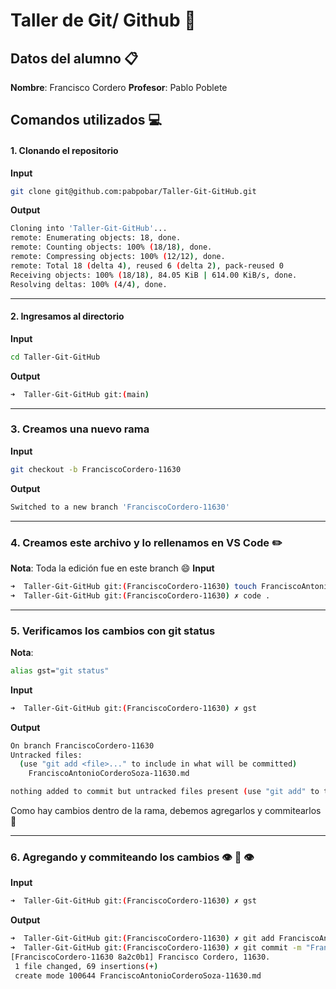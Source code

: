 # Taller de Git/ Github :rocket:
## Datos del alumno :clipboard:
**Nombre**: Francisco Cordero
**Profesor**: Pablo Poblete
## Comandos utilizados :computer:
#### 1. Clonando el repositorio 
**Input**
```bash
git clone git@github.com:pabpobar/Taller-Git-GitHub.git
```
**Output**
```bash
Cloning into 'Taller-Git-GitHub'...
remote: Enumerating objects: 18, done.
remote: Counting objects: 100% (18/18), done.
remote: Compressing objects: 100% (12/12), done.
remote: Total 18 (delta 4), reused 6 (delta 2), pack-reused 0
Receiving objects: 100% (18/18), 84.05 KiB | 614.00 KiB/s, done.
Resolving deltas: 100% (4/4), done.
```
- - -
#### 2. Ingresamos al directorio
**Input**
```bash
cd Taller-Git-GitHub 
```
**Output**
```bash
➜  Taller-Git-GitHub git:(main)
```
- - -
### 3. Creamos una nuevo rama
**Input**
```bash
git checkout -b FranciscoCordero-11630
```
**Output**
```bash
Switched to a new branch 'FranciscoCordero-11630'
```
- - -
### 4. Creamos este archivo y lo rellenamos en VS Code :pencil2:
**Nota**: Toda la edición fue en este branch :smile:
**Input**
```bash
➜  Taller-Git-GitHub git:(FranciscoCordero-11630) touch FranciscoAntonioCorderoSoza-11630.md
➜  Taller-Git-GitHub git:(FranciscoCordero-11630) ✗ code .              
```
- - -
### 5. Verificamos los cambios con git status
**Nota**: 
```bash 
alias gst="git status"
```
**Input**
```bash
➜  Taller-Git-GitHub git:(FranciscoCordero-11630) ✗ gst

```
**Output**
```bash
On branch FranciscoCordero-11630
Untracked files:
  (use "git add <file>..." to include in what will be committed)
	FranciscoAntonioCorderoSoza-11630.md

nothing added to commit but untracked files present (use "git add" to track)

```
Como hay cambios dentro de la rama, debemos agregarlos y commitearlos :eyes:
- - -
### 6. Agregando y commiteando los cambios :eye: :lips: :eye:
**Input**
```bash
➜  Taller-Git-GitHub git:(FranciscoCordero-11630) ✗ gst

```
**Output**
```bash
➜  Taller-Git-GitHub git:(FranciscoCordero-11630) ✗ git add FranciscoAntonioCorderoSoza-11630.md 
➜  Taller-Git-GitHub git:(FranciscoCordero-11630) ✗ git commit -m "Francisco Cordero, 11630."
[FranciscoCordero-11630 8a2c0b1] Francisco Cordero, 11630.
 1 file changed, 69 insertions(+)
 create mode 100644 FranciscoAntonioCorderoSoza-11630.md

```


